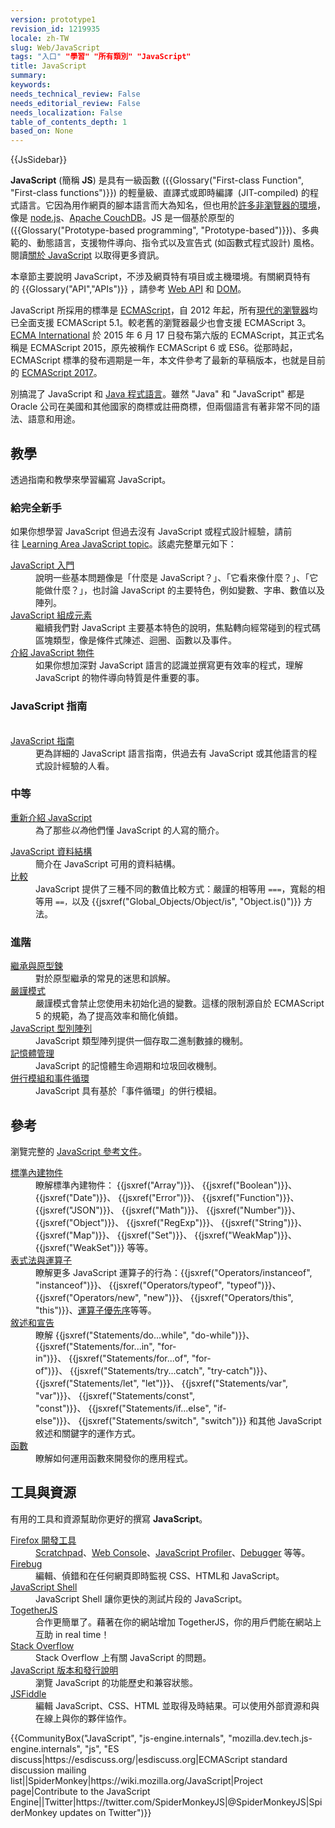 ```yaml
---
version: prototype1
revision_id: 1219935
locale: zh-TW
slug: Web/JavaScript
tags: "入口" "學習" "所有類別" "JavaScript"
title: JavaScript
summary: 
keywords: 
needs_technical_review: False
needs_editorial_review: False
needs_localization: False
table_of_contents_depth: 1
based_on: None
---
```

<p>{{JsSidebar}}</p>

<div class="summary">
<p><strong>JavaScript</strong> (簡稱 <strong>JS</strong>) 是具有一級函數&nbsp;({{Glossary("First-class Function", "First-class functions")}}) 的輕量級、直譯式或即時編譯&nbsp; (JIT-compiled) 的程式語言。它因為用作網頁的腳本語言而大為知名，但也用於<a class="external" href="http://en.wikipedia.org/wiki/JavaScript#Uses_outside_web_pages">許多非瀏覽器的環境</a>，像是 <a class="external" href="http://nodejs.org/">node.js</a>、<a href="http://couchdb.apache.org">Apache CouchDB</a>。JS 是一個基於原型的 ({{Glossary("Prototype-based programming", "Prototype-based")}})、多典範的、動態語言，支援物件導向、指令式以及宣告式 (如函數式程式設計) 風格。 閱讀<a href="/zh-TW/docs/Web/JavaScript/About_JavaScript" title="關於 JavaScript">關於 JavaScript</a> 以取得更多資訊。</p>
</div>

<div>
<p>本章節主要說明&nbsp;JavaScript，不涉及網頁特有項目或主機環境。有關網頁特有的&nbsp;{{Glossary("API","APIs")}} ，請參考&nbsp;<a href="https://developer.mozilla.org/zh-TW/docs/Web/API">Web API</a>&nbsp;和&nbsp;<a href="https://developer.mozilla.org/zh-TW/docs/Glossary/DOM">DOM</a>。</p>

<p>JavaScript 所採用的標準是&nbsp;<a href="/docs/JavaScript/Language_Resources">ECMAScript</a>，自 2012 年起，所有<a href="http://kangax.github.io/compat-table/es5/">現代的瀏覽器</a>均已全面支援 ECMAScript 5.1。較老舊的瀏覽器最少也會支援 ECMAScript 3。<a href="http://www.ecma-international.org/">ECMA International</a>&nbsp;於 2015 年 6 月 17 日發布第六版的&nbsp;ECMAScript，其正式名稱是&nbsp;ECMAScript 2015，原先被稱作&nbsp;ECMAScript 6 或&nbsp;ES6。從那時起， ECMAScript 標準的發布週期是一年，本文件參考了最新的草稿版本，也就是目前的 <a href="http://tc39.github.io/ecma262/">ECMAScript 2017</a>。</p>

<p>別搞混了 JavaScript 和&nbsp;<a href="https://en.wikipedia.org/wiki/Java_(programming_language)">Java 程式語言</a>。雖然 "Java" 和 "JavaScript" 都是 Oracle 公司在美國和其他國家的商標或註冊商標，但兩個語言有著非常不同的語法、語意和用途。</p>
</div>

<div class="column-container">
<div class="column-half">
<h2 id="教學">教學</h2>

<p>透過指南和教學來學習編寫 JavaScript。</p>

<h3 id="給完全新手">給完全新手</h3>

<p>如果你想學習 JavaScript 但過去沒有 JavaScript 或程式設計經驗，請前往&nbsp;<a href="https://developer.mozilla.org/zh-TW/docs/Learn/JavaScript">Learning Area JavaScript topic</a>。該處完整單元如下：</p>

<dl>
 <dt><a href="https://developer.mozilla.org/zh-TW/docs/Learn/JavaScript/First_steps">JavaScript 入門</a></dt>
 <dd>說明一些基本問題像是「什麼是 JavaScript？」、「它看來像什麼？」、「它能做什麼？」，也討論 JavaScript 的主要特色，例如變數、字串、數值以及陣列。</dd>
 <dt><a href="https://developer.mozilla.org/zh-TW/docs/Learn/JavaScript/Building_blocks">JavaScript 組成元素</a></dt>
 <dd>繼續我們對 JavaScript 主要基本特色的說明，焦點轉向經常碰到的程式碼區塊類型，像是條件式陳述、迴圈、函數以及事件。</dd>
 <dt><a href="https://developer.mozilla.org/zh-TW/docs/Learn/JavaScript/Objects">介紹 JavaScript 物件</a></dt>
 <dd>如果你想加深對 JavaScript 語言的認識並撰寫更有效率的程式，理解 JavaScript 的物件導向特質是件重要的事。</dd>
</dl>

<h3 id="JavaScript_指南">JavaScript 指南</h3>

<dl>
 <dt>&nbsp;</dt>
 <dt><a href="https://developer.mozilla.org/zh-TW/docs/Web/JavaScript/Guide">JavaScript 指南</a></dt>
 <dd>更為詳細的 JavaScript 語言指南，供過去有 JavaScript 或其他語言的程式設計經驗的人看。</dd>
</dl>

<dl>
</dl>

<h3 id="中等">中等</h3>

<dl>
 <dt><a href="https://developer.mozilla.org/zh-TW/docs/Web/JavaScript/A_re-introduction_to_JavaScript">重新介紹 JavaScript</a></dt>
 <dd>為了那些<em>以為</em>他們懂 JavaScript 的人寫的簡介。</dd>
</dl>

<dl>
 <dt><a href="https://developer.mozilla.org/zh-TW/docs/Web/JavaScript/Data_structures">JavaScript 資料結構</a></dt>
 <dd>簡介在 JavaScript 可用的資料結構。</dd>
 <dt><a href="/zh-TW/docs/Web/JavaScript/Equality_comparisons_and_sameness">比較</a></dt>
 <dd>JavaScript 提供了三種不同的數值比較方式：嚴謹的相等用&nbsp;<code>===</code>，寬鬆的相等用&nbsp;<code>==，</code>以及 {{jsxref("Global_Objects/Object/is", "Object.is()")}} 方法。</dd>
</dl>

<h3 id="進階">進階</h3>

<dl>
 <dt><a href="/zh-TW/docs/Web/JavaScript/Inheritance_and_the_prototype_chain">繼承與原型鍊</a></dt>
 <dd>對於原型繼承的常見的迷思和誤解。</dd>
 <dt><a href="/zh-TW/docs/Web/JavaScript/Reference/Strict_mode">嚴謹模式</a></dt>
 <dd>嚴謹模式會禁止您使用未初始化過的變數。這樣的限制源自於 ECMAScript 5 的規範，為了提高效率和簡化偵錯。</dd>
 <dt><a href="https://developer.mozilla.org/zh-TW/docs/Web/JavaScript/Typed_arrays">JavaScript 型別陣列</a></dt>
 <dd>JavaScript 類型陣列提供一個存取二進制數據的機制。</dd>
 <dt><a href="https://developer.mozilla.org/zh-TW/docs/Web/JavaScript/Memory_Management">記憶體管理</a></dt>
 <dd>JavaScript 的記憶體生命週期和垃圾回收機制。</dd>
 <dt><a href="/zh-TW/docs/Web/JavaScript/EventLoop">併行模組和事件循環</a></dt>
 <dd>JavaScript 具有基於「事件循環」的併行模組。</dd>
</dl>
</div>

<div class="column-half">
<h2 id="參考">參考</h2>

<p>瀏覽完整的&nbsp;<a href="/zh-TW/docs/Web/JavaScript/Reference">JavaScript 參考文件</a>。</p>

<dl>
 <dt><a href="/zh-TW/docs/Web/JavaScript/Reference/Global_Objects">標準內建物件</a></dt>
 <dd>瞭解標準內建物件：&nbsp;{{jsxref("Array")}}、 {{jsxref("Boolean")}}、 {{jsxref("Date")}}、 {{jsxref("Error")}}、 {{jsxref("Function")}}、 {{jsxref("JSON")}}、 {{jsxref("Math")}}、 {{jsxref("Number")}}、 {{jsxref("Object")}}、 {{jsxref("RegExp")}}、 {{jsxref("String")}}、 {{jsxref("Map")}}、 {{jsxref("Set")}}、 {{jsxref("WeakMap")}}、 {{jsxref("WeakSet")}} 等等。</dd>
 <dt><a href="/zh-TW/docs/Web/JavaScript/Reference/Operators">表式法與運算子</a></dt>
 <dd>瞭解更多 JavaScript 運算子的行為：{{jsxref("Operators/instanceof", "instanceof")}}、 {{jsxref("Operators/typeof", "typeof")}}、 {{jsxref("Operators/new", "new")}}、 {{jsxref("Operators/this", "this")}}、<a href="/zh-TW/docs/Web/JavaScript/Reference/Operators/Operator_Precedence">運算子優先序</a>等等。</dd>
 <dt><a href="/zh-TW/docs/Web/JavaScript/Reference/Statements">敘述和宣告</a></dt>
 <dd>瞭解 {{jsxref("Statements/do...while", "do-while")}}、{{jsxref("Statements/for...in", "for-in")}}、&nbsp;{{jsxref("Statements/for...of", "for-of")}}、&nbsp;{{jsxref("Statements/try...catch", "try-catch")}}、{{jsxref("Statements/let", "let")}}、&nbsp;{{jsxref("Statements/var", "var")}}、&nbsp;{{jsxref("Statements/const", "const")}}、&nbsp;{{jsxref("Statements/if...else", "if-else")}}、&nbsp;{{jsxref("Statements/switch", "switch")}} 和其他 JavaScript 敘述和關鍵字的運作方式。</dd>
 <dt><a href="/zh-TW/docs/Web/JavaScript/Reference/Functions">函數</a></dt>
 <dd>瞭解如何運用函數來開發你的應用程式。</dd>
</dl>

<h2 id="工具與資源">工具與資源</h2>

<p>有用的工具和資源幫助你更好的撰寫 <strong>JavaScript</strong>。</p>

<dl>
 <dt><a href="/zh-TW/docs/Tools">Firefox 開發工具</a></dt>
 <dd><a href="/zh-TW/docs/Tools/Scratchpad">Scratchpad</a>、<a href="/zh-TW/docs/Tools/Web_Console">Web Console</a>、<a href="/zh-TW/docs/Tools/Profiler">JavaScript Profiler</a>、<a href="/zh-TW/docs/Tools/Debugger">Debugger</a>&nbsp;等等。</dd>
 <dt><a class="external" href="http://www.getfirebug.com/">Firebug</a></dt>
 <dd>編輯、偵錯和在任何網頁即時監視 CSS、HTML和 JavaScript。</dd>
 <dt><a href="/zh-TW/docs/Web/JavaScript/Shells">JavaScript Shell</a></dt>
 <dd>JavaScript Shell&nbsp;讓你更快的測試片段的 JavaScript。</dd>
 <dt><a href="https://togetherjs.com/">TogetherJS</a></dt>
 <dd>合作更簡單了。藉著在你的網站增加 TogetherJS，你的用戶們能在網站上互助 in real time！</dd>
 <dt><a href="http://stackoverflow.com/questions/tagged/javascript">Stack Overflow</a></dt>
 <dd>Stack Overflow 上有關 JavaScript 的問題。</dd>
 <dt><a href="/zh-TW/docs/Web/JavaScript/New_in_JavaScript">JavaScript 版本和發行說明</a></dt>
 <dd>瀏覽 JavaScript 的功能歷史和兼容狀態。</dd>
 <dt><a href="https://jsfiddle.net/">JSFiddle</a></dt>
 <dd>編輯 JavaScript、CSS、HTML 並取得及時結果。可以使用外部資源和與在線上與你的夥伴協作。</dd>
</dl>
</div>
</div>

<p>{{CommunityBox("JavaScript", "js-engine.internals", "mozilla.dev.tech.js-engine.internals", "js", "ES discuss|https://esdiscuss.org/|esdiscuss.org|ECMAScript standard discussion mailing list||SpiderMonkey|https://wiki.mozilla.org/JavaScript|Project page|Contribute to the JavaScript Engine||Twitter|https://twitter.com/SpiderMonkeyJS|@SpiderMonkeyJS|SpiderMonkey updates on Twitter")}}&nbsp;</p>


